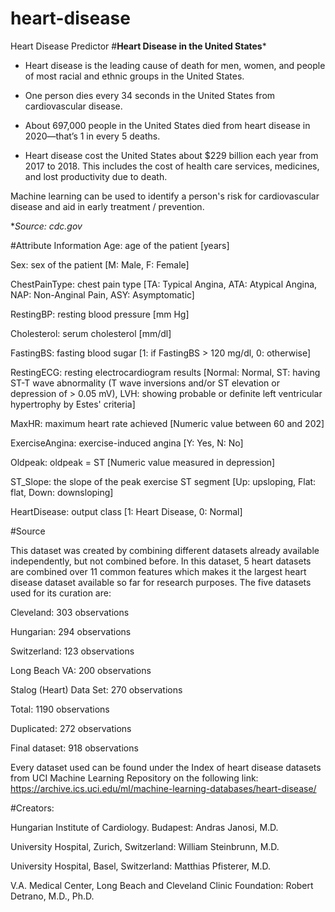 # heart-disease
Heart Disease Predictor
#**Heart Disease in the United States***

* Heart disease is the leading cause of death for men, women, and people of most racial and ethnic groups in the United States.

* One person dies every 34 seconds in the United States from cardiovascular disease.

* About 697,000 people in the United States died from heart disease in 2020—that’s 1 in every 5 deaths.

* Heart disease cost the United States about $229 billion each year from 2017 to 2018. This includes the cost of health care services, medicines, and lost productivity due to death.


Machine learning can be used to identify a person's risk for cardiovascular disease and aid in early treatment / prevention.

**Source: cdc.gov*

#Attribute Information
Age: age of the patient [years]

Sex: sex of the patient [M: Male, F: Female]

ChestPainType: chest pain type [TA: Typical Angina, ATA: Atypical Angina, NAP: Non-Anginal Pain, ASY: Asymptomatic]

RestingBP: resting blood pressure [mm Hg]

Cholesterol: serum cholesterol [mm/dl]

FastingBS: fasting blood sugar [1: if FastingBS > 120 mg/dl, 0: otherwise]

RestingECG: resting electrocardiogram results [Normal: Normal, ST: having ST-T wave abnormality (T wave inversions and/or ST elevation or depression of > 0.05 mV), LVH: showing probable or definite left ventricular hypertrophy by Estes' criteria]

MaxHR: maximum heart rate achieved [Numeric value between 60 and 202]

ExerciseAngina: exercise-induced angina [Y: Yes, N: No]

Oldpeak: oldpeak = ST [Numeric value measured in depression]

ST_Slope: the slope of the peak exercise ST segment [Up: upsloping, Flat: flat, Down: downsloping]

HeartDisease: output class [1: Heart Disease, 0: Normal]

#Source

This dataset was created by combining different datasets already available independently, but not combined before. In this dataset, 5 heart datasets are combined over 11 common features which makes it the largest heart disease dataset available so far for research purposes. The five datasets used for its curation are:

Cleveland: 303 observations

Hungarian: 294 observations

Switzerland: 123 observations

Long Beach VA: 200 observations

Stalog (Heart) Data Set: 270 observations

Total: 1190 observations

Duplicated: 272 observations

Final dataset: 918 observations

Every dataset used can be found under the Index of heart disease datasets from UCI Machine Learning Repository on the following link: https://archive.ics.uci.edu/ml/machine-learning-databases/heart-disease/

#Creators:

Hungarian Institute of Cardiology. Budapest: Andras Janosi, M.D.

University Hospital, Zurich, Switzerland: William Steinbrunn, M.D.

University Hospital, Basel, Switzerland: Matthias Pfisterer, M.D.

V.A. Medical Center, Long Beach and Cleveland Clinic Foundation: Robert Detrano, M.D., Ph.D.
